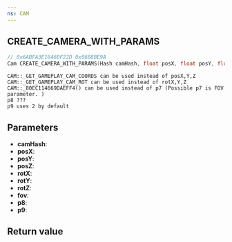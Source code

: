 ```yaml
---
ns: CAM
---
```

## CREATE_CAMERA_WITH_PARAMS

```c
// 0x6ABFA3E16460F22D 0x0688BE9A
Cam CREATE_CAMERA_WITH_PARAMS(Hash camHash, float posX, float posY, float posZ, float rotX, float rotY, float rotZ, float fov, BOOL p8, Any p9);
```

```
CAM::_GET_GAMEPLAY_CAM_COORDS can be used instead of posX,Y,Z  
CAM::_GET_GAMEPLAY_CAM_ROT can be used instead of rotX,Y,Z  
CAM::_80EC114669DAEFF4() can be used instead of p7 (Possible p7 is FOV parameter. )  
p8 ???  
p9 uses 2 by default  
```

## Parameters
* **camHash**: 
* **posX**: 
* **posY**: 
* **posZ**: 
* **rotX**: 
* **rotY**: 
* **rotZ**: 
* **fov**: 
* **p8**: 
* **p9**: 

## Return value
